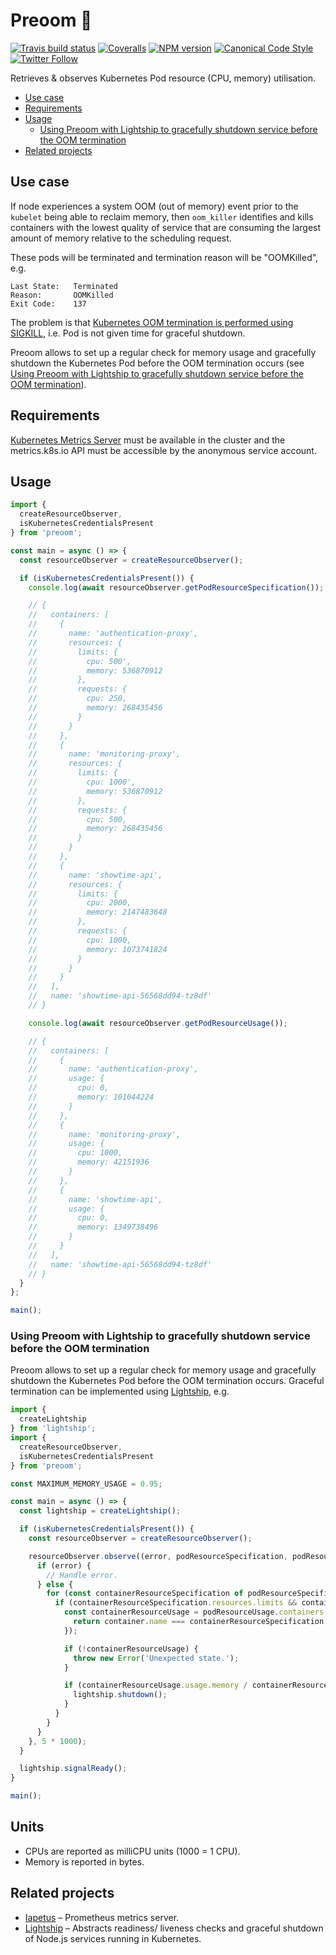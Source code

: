 # Preoom 🧐

[![Travis build status](http://img.shields.io/travis/gajus/preoom/master.svg?style=flat-square)](https://travis-ci.org/gajus/preoom)
[![Coveralls](https://img.shields.io/coveralls/gajus/preoom.svg?style=flat-square)](https://coveralls.io/github/gajus/preoom)
[![NPM version](http://img.shields.io/npm/v/preoom.svg?style=flat-square)](https://www.npmjs.org/package/preoom)
[![Canonical Code Style](https://img.shields.io/badge/code%20style-canonical-blue.svg?style=flat-square)](https://github.com/gajus/canonical)
[![Twitter Follow](https://img.shields.io/twitter/follow/kuizinas.svg?style=social&label=Follow)](https://twitter.com/kuizinas)

Retrieves & observes Kubernetes Pod resource (CPU, memory) utilisation.

* [Use case](#use-case)
* [Requirements](#requirements)
* [Usage](#usage)
  * [Using Preoom with Lightship to gracefully shutdown service before the OOM termination](#using-preoom-with-lightship-to-gracefully-shutdown-service-before-the-oom-termination)
* [Related projects](#related-projects)

## Use case

If node experiences a system OOM (out of memory) event prior to the `kubelet` being able to reclaim memory, then `oom_killer` identifies and kills containers with the lowest quality of service that are consuming the largest amount of memory relative to the scheduling request.

These pods will be terminated and termination reason will be "OOMKilled", e.g.

```
Last State:   Terminated
Reason:       OOMKilled
Exit Code:    137

```

The problem is that [Kubernetes OOM termination is performed using SIGKILL](https://github.com/kubernetes/kubernetes/issues/40157), i.e. Pod is not given time for graceful shutdown.

Preoom allows to set up a regular check for memory usage and gracefully shutdown the Kubernetes Pod before the OOM termination occurs (see [Using Preoom with Lightship to gracefully shutdown service before the OOM termination](#using-preoom-with-lightship-to-gracefully-shutdown-service-before-the-oom-termination)).

## Requirements

[Kubernetes Metrics Server](https://github.com/kubernetes-incubator/metrics-server) must be available in the cluster and the metrics.k8s.io API must be accessible by the anonymous service account.

## Usage

```js
import {
  createResourceObserver,
  isKubernetesCredentialsPresent
} from 'preoom';

const main = async () => {
  const resourceObserver = createResourceObserver();

  if (isKubernetesCredentialsPresent()) {
    console.log(await resourceObserver.getPodResourceSpecification());

    // {
    //   containers: [
    //     {
    //       name: 'authentication-proxy',
    //       resources: {
    //         limits: {
    //           cpu: 500',
    //           memory: 536870912
    //         },
    //         requests: {
    //           cpu: 250,
    //           memory: 268435456
    //         }
    //       }
    //     },
    //     {
    //       name: 'monitoring-proxy',
    //       resources: {
    //         limits: {
    //           cpu: 1000',
    //           memory: 536870912
    //         },
    //         requests: {
    //           cpu: 500,
    //           memory: 268435456
    //         }
    //       }
    //     },
    //     {
    //       name: 'showtime-api',
    //       resources: {
    //         limits: {
    //           cpu: 2000,
    //           memory: 2147483648
    //         },
    //         requests: {
    //           cpu: 1000,
    //           memory: 1073741824
    //         }
    //       }
    //     }
    //   ],
    //   name: 'showtime-api-56568dd94-tz8df'
    // }

    console.log(await resourceObserver.getPodResourceUsage());

    // {
    //   containers: [
    //     {
    //       name: 'authentication-proxy',
    //       usage: {
    //         cpu: 0,
    //         memory: 101044224
    //       }
    //     },
    //     {
    //       name: 'monitoring-proxy',
    //       usage: {
    //         cpu: 1000,
    //         memory: 42151936
    //       }
    //     },
    //     {
    //       name: 'showtime-api',
    //       usage: {
    //         cpu: 0,
    //         memory: 1349738496
    //       }
    //     }
    //   ],
    //   name: 'showtime-api-56568dd94-tz8df'
    // }
  }
};

main();

```

### Using Preoom with Lightship to gracefully shutdown service before the OOM termination

Preoom allows to set up a regular check for memory usage and gracefully shutdown the Kubernetes Pod before the OOM termination occurs. Graceful termination can be implemented using [Lightship](https://github.com/gajus/lightship), e.g.

```js
import {
  createLightship
} from 'lightship';
import {
  createResourceObserver,
  isKubernetesCredentialsPresent
} from 'preoom';

const MAXIMUM_MEMORY_USAGE = 0.95;

const main = async () => {
  const lightship = createLightship();

  if (isKubernetesCredentialsPresent()) {
    const resourceObserver = createResourceObserver();

    resourceObserver.observe((error, podResourceSpecification, podResourceUsage) => {
      if (error) {
        // Handle error.
      } else {
        for (const containerResourceSpecification of podResourceSpecification.containers) {
          if (containerResourceSpecification.resources.limits && containerResourceSpecification.resources.limits.memory) {
            const containerResourceUsage = podResourceUsage.containers.find((container) => {
              return container.name === containerResourceSpecification.name;
            });

            if (!containerResourceUsage) {
              throw new Error('Unexpected state.');
            }

            if (containerResourceUsage.usage.memory / containerResourceSpecification.resources.limits.memory > MAXIMUM_MEMORY_USAGE) {
              lightship.shutdown();
            }
          }
        }
      }
    }, 5 * 1000);
  }

  lightship.signalReady();
}

main();

```

## Units

* CPUs are reported as milliCPU units (1000 = 1 CPU).
* Memory is reported in bytes.

## Related projects

* [Iapetus](https://github.com/gajus/iapetus) – Prometheus metrics server.
* [Lightship](https://github.com/gajus/lightship) – Abstracts readiness/ liveness checks and graceful shutdown of Node.js services running in Kubernetes.
